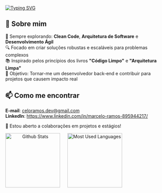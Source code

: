 <p float="left">
   <a href="https://git.io/typing-svg"><img src="https://readme-typing-svg.demolab.com?font=Fira+Code&size=30&pause=1000&color=abd200&width=520&height=55&lines=Hello%2C+World!" alt="Typing SVG" /></a>
</p>

## 🌟 Sobre mim
🌱 Sempre explorando: **Clean Code**, **Arquitetura de Software** e **Desenvolvimento Ágil**  
🔍 Focado em criar soluções robustas e escaláveis para problemas complexos  
📚 Inspirado pelos princípios dos livros **"Código Limpo"** e **"Arquitetura Limpa"**  
🎯 Objetivo: Tornar-me um desenvolvedor back-end e contribuir para projetos que causem impacto real  

## 📫 Como me encontrar
**E-mail**: celoramos.dev@gmail.com  
**LinkedIn**: https://www.linkedin.com/in/marcelo-ramos-895944217/  

🤝 Estou aberto a colaborações em projetos e estágios!

<p align="center">
  <img
      align="left"
      alt="Github Stats"
      height="170"
      style="padding-right: 20px;"
      src="https://github-readme-stats.vercel.app/api?username=celoramos&show_icons=true&theme=github_dark&include_all_commits=true&locale=pt-br"
  />

  <img
      align="left"
      alt="Most Used Languages"
      height="170"
      src="https://github-readme-stats.vercel.app/api/top-langs/?username=celoramos&theme=github_dark&layout=compact&custom_title=Tecnologias&langs_count=5"
  />
</p>

<br clear="both"/>
